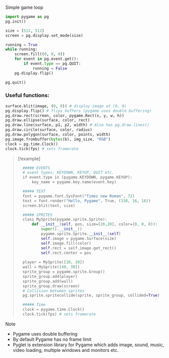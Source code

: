 Simple game loop
```Python
import pygame as pg
pg.init()

size = (512, 512)
screen = pg.display.set_mode(size)

running = True
while running:
    screen.fill((0, 0, 0)) 
    for event in pg.event.get():
        if event.type == pg.QUIT:
            running = False
    pg.display.flip()

pg.quit()
```
### Useful functions:
```Python
surface.blit(image, (0, 0)) # display image at (0, 0)
pg.display.flip() # flips buffers (pygame uses double buffering)
pg.draw.rect(screen, color, pygame.Rect(x, y, w, h))
pg.draw.ellipse(surface, color, rect)
pg.draw.line(surface, p1, p2, width) # Also has pg.draw.lines()
pg.draw.circle(surface, color, radius)
pg.draw.polygon(surface, color, points, width)
pg.image.frombuffer(bytes(b), img_size, "RGB")	
clock = pg.time.Clock()
clock.tick(fps) # sets framerate 
```

> [!example]
> ```Python
> 	##### EVENTS
> 	# event types: KEYDOWN, KEYUP, QUIT etc.
> 	if event.type in (pygame.KEYDOWN, pygame.KEYUP):
> 		key_name = pygame.key.name(event.key)
> 
> 	##### TEXT
> 	font = pygame.font.SysFont("Times new Roman", 72)  
> 	text = font.render("Hello, Pygame", True, (158, 16, 16)) 
> 	screen.blit(text, size)
> 
> 	##### SPRITES
> 	class MySprite(pygame.sprite.Sprite):
> 		def __init__(self, pos, size=[20,20], color=(0, 0, 0)):
> 			super().__init__()
> 			pygame.sprite.Sprite.__init__(self)  
> 			self.image = pygame.Surface(size)  
> 			self.image.fill(color)  
> 			self.rect = self.image.get_rect()  
> 			self.rect.center = pos
> 	
> 	player = MySprite([10, 20])
> 	wall = MySprite([40, 30])
> 	sprite_group = pygame.sprite.Group()  
> 	sprite_group.add(player)
> 	sprite_group.add(wall)
> 	sprite_group.draw(screen)
> 	# Collision between sprites
> 	pg.sprite.spritecollide(sprite, sprite_group, collided=True)
> 
> 	##### Time
> 	clock = pygame.time.Clock()
> 	clock.tick(fps) # sets framerate 
> ```

> [!note]
> - Pygame uses double buffering
> - By default Pygame has no frame limit
> - Pyglet is extension library for Pygame which adds image, sound, music, video loading, multiple windows and monitors etc. 
